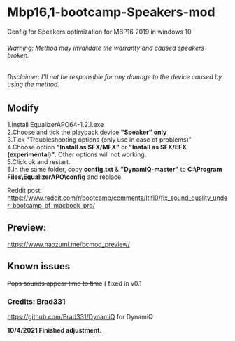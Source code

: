 # Mbp16,1-bootcamp-Speakers-mod
 
Config for Speakers optimization for MBP16 2019 in windows 10
 ###### Warning: Method may invalidate the warranty and caused speakers broken.
 ###### Disclaimer: I'll not be responsible for any damage to the device caused by using the method.

## Modify
  1.Install EqualizerAPO64-1.2.1.exe<br/>
  2.Choose and tick the playback device **"Speaker" only**<br/>
  3.Tick "Troubleshooting options (only use in case of problems)"<br/>
  4.Choose option **"Install as SFX/MFX"** or **"Install as SFX/EFX (experimental)"**. Other options will not working.<br/>
  5.Click ok and restart.<br/>
  6.In the same folder, copy **config.txt** & **"DynamiQ-master"** to **C:\Program Files\EqualizerAPO\config** and replace.<br/>

Reddit post:
https://www.reddit.com/r/bootcamp/comments/ltifl0/fix_sound_quality_under_bootcamp_of_macbook_pro/

## Preview:
https://www.naozumi.me/bcmod_preview/

## Known issues
~~Pops sounds appear time to time~~ ( fixed in v0.1

### Credits: Brad331
https://github.com/Brad331/DynamiQ for DynamiQ

**10/4/2021 Finished adjustment.**
